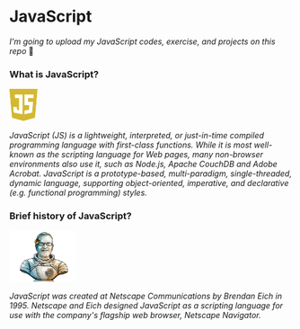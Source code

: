 # JavaScript
*I'm going to upload my JavaScript codes, exercise, and projects on this repo* 🚀

### What is JavaScript?
<p align="left">
  <img width="50" src="00_JS-Pro-Tips-and-Tricks/00_Images/Javscript.png">
</p>

*JavaScript (JS) is a lightweight, interpreted, or just-in-time compiled programming language with first-class functions. While it is most well-known as the scripting language for Web pages, many non-browser environments also use it, such as Node.js, Apache CouchDB and Adobe Acrobat. JavaScript is a prototype-based, multi-paradigm, single-threaded, dynamic language, supporting object-oriented, imperative, and declarative (e.g. functional programming) styles.*

### Brief history of JavaScript?
<p align="left">
  <img width="120" src="00_JS-Pro-Tips-and-Tricks/00_Images/brendan-eich.png">
</p>

*JavaScript was created at Netscape Communications by Brendan Eich in 1995. Netscape and Eich designed JavaScript as a scripting language for use with the company's flagship web browser, Netscape Navigator.*